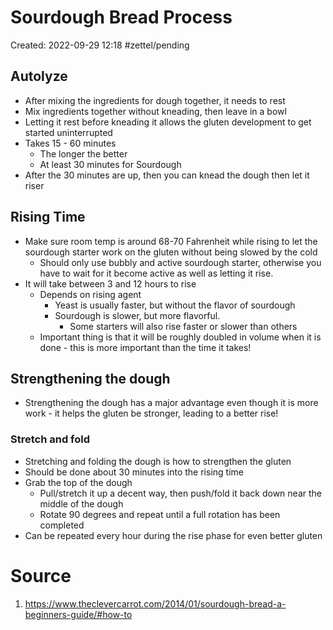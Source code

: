 # Sourdough Bread Process
Created: 2022-09-29 12:18
#zettel/pending 

## Autolyze
- After mixing the ingredients for dough together, it needs to rest
- Mix ingredients together without kneading, then leave in a bowl
- Letting it rest before kneading it allows the gluten development to get started uninterrupted
- Takes 15 - 60 minutes
	- The longer the better
	- At least 30 minutes for Sourdough
- After the 30 minutes are up, then you can knead the dough then let it riser
## Rising Time
- Make sure room temp is around 68-70 Fahrenheit while rising to let the sourdough starter work on the gluten without being slowed by the cold
	- Should only use bubbly and active sourdough starter, otherwise you have to wait for it become active as well as letting it rise.
- It will take between 3 and 12 hours to rise
	- Depends on rising agent
		- Yeast is usually faster, but without the flavor of sourdough
		- Sourdough is slower, but more flavorful.
			- Some starters will also rise faster or slower than others
	- Important thing is that it will be roughly doubled in volume when it is done - this is more important than the time it takes!
## Strengthening the dough
- Strengthening the dough has a major advantage even though it is more work - it helps the gluten be stronger, leading to a better rise!
### Stretch and fold
- Stretching and folding the dough is how to strengthen the gluten
- Should be done about 30 minutes into the rising time
- Grab the top of the dough
	- Pull/stretch it up a decent way, then push/fold it back down near the middle of the dough
	- Rotate 90 degrees and repeat until a full rotation has been completed
- Can be repeated every hour during the rise phase for even better gluten

# Source
1. https://www.theclevercarrot.com/2014/01/sourdough-bread-a-beginners-guide/#how-to